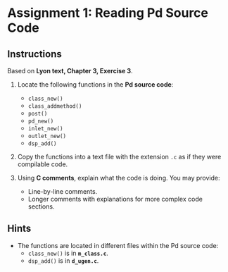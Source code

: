 # Assignment 1: Reading Pd Source Code

## Instructions
Based on **Lyon text, Chapter 3, Exercise 3**.

1. Locate the following functions in the **Pd source code**:
   - `class_new()`
   - `class_addmethod()`
   - `post()`
   - `pd_new()`
   - `inlet_new()`
   - `outlet_new()`
   - `dsp_add()`

2. Copy the functions into a text file with the extension `.c` as if they were compilable code.

3. Using **C comments**, explain what the code is doing. You may provide:
   - Line-by-line comments.
   - Longer comments with explanations for more complex code sections.

## Hints
- The functions are located in different files within the Pd source code:
  - `class_new()` is in **`m_class.c`**.
  - `dsp_add()` is in **`d_ugen.c`**.

